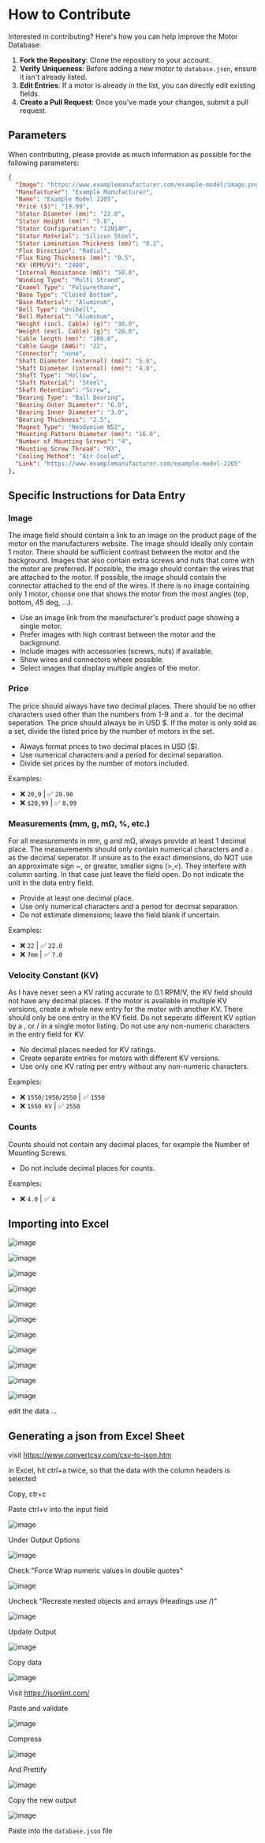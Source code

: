 # How to Contribute

Interested in contributing? Here's how you can help improve the Motor Database:

1. **Fork the Repository**: Clone the repository to your account.
2. **Verify Uniqueness**: Before adding a new motor to `database.json`, ensure it isn't already listed.
3. **Edit Entries**: If a motor is already in the list, you can directly edit existing fields.
4. **Create a Pull Request**: Once you've made your changes, submit a pull request.

## Parameters

When contributing, please provide as much information as possible for the following parameters:

```json
{
  "Image": "https://www.examplemanufacturer.com/example-model/image.png",
  "Manufacturer": "Example Manufacturer",
  "Name": "Example Model 2205",
  "Price ($)": "19.99",
  "Stator Diameter (mm)": "22.0",
  "Stator Height (mm)": "5.0",
  "Stator Configuration": "12N14P",
  "Stator Material": "Silicon Steel",
  "Stator Lamination Thickness (mm)": "0.2",
  "Flux Direction": "Radial",
  "Flux Ring Thickness (mm)": "0.5",
  "KV (RPM/V)": "2400",
  "Internal Resistance (mΩ)": "50.0",
  "Winding Type": "Multi Strand",
  "Enamel Type": "Polyurethane",
  "Base Type": "Closed Bottom",
  "Base Material": "Aluminum",
  "Bell Type": "Unibell",
  "Bell Material": "Aluminum",
  "Weight (incl. Cable) (g)": "30.0",
  "Weight (excl. Cable) (g)": "28.0",
  "Cable length (mm)": "100.0",
  "Cable Gauge (AWG)": "22",
  "Connector": "none",
  "Shaft Diameter (external) (mm)": "5.0",
  "Shaft Diameter (internal) (mm)": "4.0",
  "Shaft Type": "Hollow",
  "Shaft Material": "Steel",
  "Shaft Retention": "Screw",
  "Bearing Type": "Ball Bearing",
  "Bearing Outer Diameter": "6.0",
  "Bearing Inner Diameter": "3.0",
  "Bearing Thickness": "2.5",
  "Magnet Type": "Neodymium N52",
  "Mounting Pattern Diameter (mm)": "16.0",
  "Number of Mounting Screws": "4",
  "Mounting Screw Thread": "M3",
  "Cooling Method": "Air Cooled",
  "Link": "https://www.examplemanufacturer.com/example-model-2205"
},
```

## Specific Instructions for Data Entry

### Image

The image field should contain a link to an image on the product page of the motor on the manufacturers website. The image should ideally only contain 1 motor. There should be sufficient contrast between the motor and the background. Images that also contain extra screws and nuts that come with the motor are preferred. If possible, the image should contain the wires that are attached to the motor. If possible, the image should contain the connector attached to the end of the wires. If there is no image containing only 1 motor, choose one that shows the motor from the most angles (top, bottom, 45 deg, ...).

- Use an image link from the manufacturer's product page showing a single motor.
- Prefer images with high contrast between the motor and the background.
- Include images with accessories (screws, nuts) if available.
- Show wires and connectors where possible.
- Select images that display multiple angles of the motor.

### Price

The price should always have two decimal places. There should be no other characters used other than the numbers from 1-9 and a . for the decimal seperation. The price should always be in USD $. If the motor is only sold as a set, divide the listed price by the number of motors in the set.

- Always format prices to two decimal places in USD ($).
- Use numerical characters and a period for decimal separation.
- Divide set prices by the number of motors included.

Examples:
  - ❌ `20,9`   | ✅ `20.90`
  - ❌ `$20,99` | ✅ `8.99`

### Measurements (mm, g, mΩ, %, etc.)
For all measurements in mm, g and mΩ, always provide at least 1 decimal place. The measurements should only contain numerical characters and a . as the decimal seperator. If unsure as to the exact dimensions, do NOT use an approximate sign ~, or greater, smaller signs (>,<). They interfere with column sorting. In that case just leave the field open. Do not indicate the unit in the data entry field.

- Provide at least one decimal place.
- Use only numerical characters and a period for decimal separation.
- Do not estimate dimensions; leave the field blank if uncertain.

Examples:
  - ❌ `22`  | ✅ `22.0`
  - ❌ `7mm` | ✅ `7.0`

### Velocity Constant (KV)

As I have never seen a KV rating accurate to 0.1 RPM/V, the KV field should not have any decimal places. If the motor is available in multiple KV versions, create a whole new entry for the motor with another KV. There should only be one entry in the KV field. Do not seperate different KV option by a , or / in a single motor listing. Do not use any non-numeric characters in the entry field for KV.

- No decimal places needed for KV ratings.
- Create separate entries for motors with different KV versions.
- Use only one KV rating per entry without any non-numeric characters.

Examples:
  - ❌ `1550/1950/2550` | ✅ `1550`
  - ❌ `1550 KV`        | ✅ `2550`

### Counts

Counts should not contain any decimal places, for example the Number of Mounting Screws.

- Do not include decimal places for counts.

Examples:
  - ❌ `4.0` | ✅ `4`

## Importing into Excel

![image](https://github.com/marc-frank/motor-database/assets/74321912/05a8129c-0123-4169-ae95-4312f1ad7e6b)

![image](https://github.com/marc-frank/motor-database/assets/74321912/a5befa3e-fbf9-4e28-a5a7-3bb5dbf77771)

![image](https://github.com/marc-frank/motor-database/assets/74321912/0187c491-1c26-4a55-a3c9-4bd5e0af9cd7)

![image](https://github.com/marc-frank/motor-database/assets/74321912/9765cc9e-91b3-48d0-8e80-790bde1f51df)

![image](https://github.com/marc-frank/motor-database/assets/74321912/736d2a67-1104-484a-a8a8-527fc1538c0e)

![image](https://github.com/marc-frank/motor-database/assets/74321912/bc8e53f0-1c41-4dce-9fe0-cf22752f7fc3)

![image](https://github.com/marc-frank/motor-database/assets/74321912/ce1c3a97-9ee0-4d9e-a9c9-2a6cfb1da171)

![image](https://github.com/marc-frank/motor-database/assets/74321912/27288781-636f-4b27-80f9-8a02ae6f36a7)

![image](https://github.com/marc-frank/motor-database/assets/74321912/29883327-0ab3-47a8-900f-0d2919f0c96c)

![image](https://github.com/marc-frank/motor-database/assets/74321912/d28081e4-89d5-4353-87a9-11c41ccd379b)

![image](https://github.com/marc-frank/motor-database/assets/74321912/bb6104ee-8506-4f07-93eb-14720db93897)

edit the data ...

## Generating a json from Excel Sheet

visit https://www.convertcsv.com/csv-to-json.htm

in Excel, hit ctrl+a twice, so that the data with the column headers is selected

Copy, ctr+c

Paste ctrl+v into the input field

![image](https://github.com/marc-frank/motor-database/assets/74321912/97e186ee-9376-46bf-8031-f9276ca81204)

Under Output Options

![image](https://github.com/marc-frank/motor-database/assets/74321912/6b10fde2-311b-499f-b5c0-4abdfa66b56c)

Check "Force Wrap numeric values in double quotes"

![image](https://github.com/marc-frank/motor-database/assets/74321912/883dd4b2-0f55-4d7e-99cc-0727f516f84d)

Uncheck "Recreate nested objects and arrays (Headings use /)"

![image](https://github.com/marc-frank/motor-database/assets/74321912/ad365cb0-67dc-43e5-9c76-7eb29a3b01ec)

Update Output

![image](https://github.com/marc-frank/motor-database/assets/74321912/6c5faeb7-57db-4aa5-9325-281a0291c069)

Copy data

![image](https://github.com/marc-frank/motor-database/assets/74321912/20c94b1a-9886-49d7-bb5c-0216ccfeb2cb)

Visit https://jsonlint.com/

Paste and validate

![image](https://github.com/marc-frank/motor-database/assets/74321912/57a6b2bc-496c-484c-b20e-17621efdfcd1)

Compress

![image](https://github.com/marc-frank/motor-database/assets/74321912/ce0c7557-44f2-4d21-8821-c2914c7c787c)

And Prettify

![image](https://github.com/marc-frank/motor-database/assets/74321912/4c7a2667-7352-4faf-adca-bb7b7df65226)

Copy the new output

![image](https://github.com/marc-frank/motor-database/assets/74321912/3912d04a-2844-4bd5-ab10-bc7d79bc1ab6)

Paste into the `database.json` file
